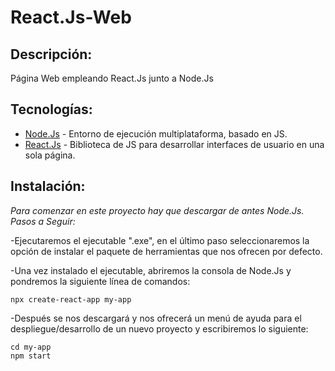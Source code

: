 # React.Js-Web

## Descripción:

Página Web empleando React.Js junto a Node.Js

## Tecnologías:

* [Node.Js](https://nodejs.org/es/) - Entorno de ejecución multiplataforma, basado en JS.
* [React.Js](https://es.reactjs.org/) - Biblioteca de JS para desarrollar interfaces de usuario en una sola página.

## Instalación:

_Para comenzar en este proyecto hay que descargar de antes Node.Js. Pasos a Seguir:_

  -Ejecutaremos el ejecutable ".exe", en el último paso seleccionaremos la opción de instalar el paquete de herramientas que nos ofrecen por defecto.
  
  -Una vez instalado el ejecutable, abriremos la consola de Node.Js y pondremos la siguiente línea de comandos:
  
  ```
  npx create-react-app my-app
  
  ```
  
  -Después se nos descargará y nos ofrecerá un menú de ayuda para el despliegue/desarrollo de un nuevo proyecto y escribiremos lo siguiente:
  
  ```
  cd my-app
  npm start
  
  ```
